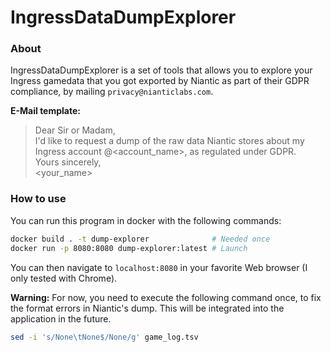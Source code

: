 # IngressDataDumpExplorer
### About
IngressDataDumpExplorer is a set of tools that allows you to explore your Ingress gamedata that you got exported by Niantic as part of their GDPR compliance, by mailing `privacy@nianticlabs.com`.

**E-Mail template:**
> Dear Sir or Madam,  
> I'd like to request a dump of the raw data Niantic stores about my Ingress account @<account_name>, as regulated under GDPR.  
> Yours sincerely,  
> <your_name>

### How to use
You can run this program in docker with the following commands:

```bash
docker build . -t dump-explorer              # Needed once
docker run -p 8080:8080 dump-explorer:latest # Launch
```

You can then navigate to `localhost:8080` in your favorite Web browser (I only tested with Chrome).

**Warning:** For now, you need to execute the following command once, to fix the format errors in Niantic's dump. This will be integrated into the application in the future.

```bash
sed -i 's/None\tNone$/None/g' game_log.tsv
```
